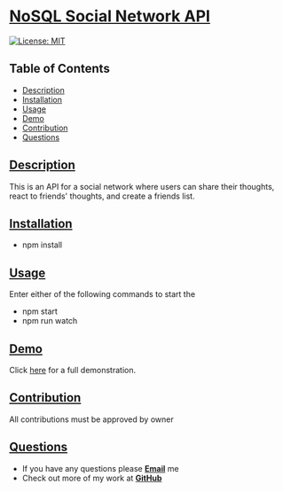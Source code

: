 # [NoSQL Social Network API](https://github.com/wwstrothe/nosql-social-network-api)

  [![License: MIT](https://img.shields.io/badge/License-MIT-yellow.svg)](https://opensource.org/licenses/MIT)

  ## Table of Contents
  
  * [Description](#description)
  * [Installation](#installation)
  * [Usage](#usage)
  * [Demo](#demo)
  * [Contribution](#contribution)
  * [Questions](#questions)
  
  
  ## [Description](#table-of-contents)

  This is an API for a social network where users can share their thoughts, react to friends' thoughts, and create a friends list.
  
  
  ## [Installation](#table-of-contents)
  
  - npm install
  
  ## [Usage](#table-of-contents)
  Enter either of the following commands to start the 
  
  - npm start
  - npm run watch

  ## [Demo](#table-of-contents)

  Click [here](https://drive.google.com/file/d/1o3UOxAmlBV5MDB3sMhT0XtHxu0NZ1Nnx/view "full walkthrough video") for a full demonstration.
  
  ## [Contribution](#table-of-contents)

  All contributions must be approved by owner
  
  ## [Questions](#table-of-contents)
  
  * If you have any questions please [**Email**](mailto:williamstrothe@gmail.com) me
  * Check out more of my work at [**GitHub**](https://www.github.com/wwstrothe)
  